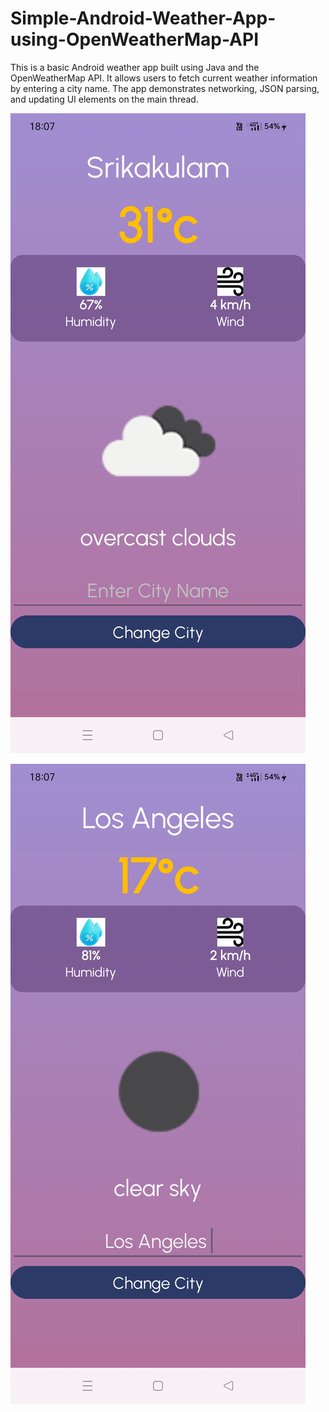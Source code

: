 # Simple-Android-Weather-App-using-OpenWeatherMap-API
This is a basic Android weather app built using Java and the OpenWeatherMap API. It allows users to fetch current weather information by entering a city name. The app demonstrates networking, JSON parsing, and updating UI elements on the main thread.

![image alt](https://github.com/AbhinayKarthikeya/Android-Weather-App-using-OpenWeatherMap-API/blob/main/Screenshot_2025-06-20-18-07-20-18_9ddbea12711bafff796e042aec31d432.jpg?raw=true)

![image alt](https://github.com/AbhinayKarthikeya/Android-Weather-App-using-OpenWeatherMap-API/blob/main/Screenshot_2025-06-20-18-07-46-52_9ddbea12711bafff796e042aec31d432.jpg?raw=true)

